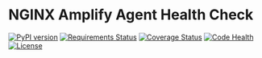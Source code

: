 # NGINX Amplify Agent Health Check

[![PyPI version](https://img.shields.io/pypi/v/nginx-amplify-agent-health-check.svg)](https://pypi.org/project/nginx-amplify-agent-health-check)
[![Requirements Status](https://requires.io/github/hiradyazdan/nginx-amplify-agent-health-check/requirements.svg?branch=master)](https://requires.io/github/hiradyazdan/nginx-amplify-agent-health-check/requirements/?branch=master)
[![Coverage Status](https://coveralls.io/repos/github/hiradyazdan/nginx-amplify-agent-health-check/badge.svg?branch=master)](https://coveralls.io/github/hiradyazdan/nginx-amplify-agent-health-check?branch=master)
[![Code Health](https://landscape.io/github/hiradyazdan/nginx-amplify-agent-health-check/master/landscape.svg?style=flat&badge_auth_token=49645f59a46e447e823775fa30645d54)](https://landscape.io/github/hiradyazdan/nginx-amplify-agent-health-check/master)
[![License](https://img.shields.io/pypi/l/nginx-amplify-agent-health-check.svg)](https://github.com/hiradyazdan/nginx-amplify-agent-health-check/blob/master/LICENSE.txt)